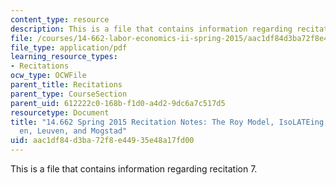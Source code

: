 ```yaml
---
content_type: resource
description: This is a file that contains information regarding recitation 7.
file: /courses/14-662-labor-economics-ii-spring-2015/aac1df84d3ba72f8e44935e48a17fd00_MIT14_662S15_Recitation7.pdf
file_type: application/pdf
learning_resource_types:
- Recitations
ocw_type: OCWFile
parent_title: Recitations
parent_type: CourseSection
parent_uid: 612222c0-168b-f1d0-a4d2-9dc6a7c517d5
resourcetype: Document
title: "14.662 Spring 2015 Recitation Notes: The Roy Model, IsoLATEing, and Kirkeb\xF8\
  en, Leuven, and Mogstad"
uid: aac1df84-d3ba-72f8-e449-35e48a17fd00
---
```

This is a file that contains information regarding recitation 7.

